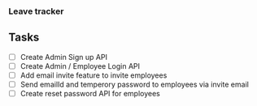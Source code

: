 ### Leave tracker

## Tasks

- [ ] Create Admin Sign up API <br />
- [ ] Create Admin / Employee Login API <br />
- [ ] Add email invite feature to invite employees <br />
- [ ] Send emailId and temperory password to employees via invite email <br />
- [ ] Create reset password API for employees <br />
